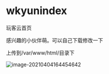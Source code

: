 # wkyunindex



玩客云首页

感兴趣的小伙伴萌。可以自己下载修改一下

上传到/var/www/html/目录下

![image-20210404164454642](https://cdn.jsdelivr.net/gh/muzihuaner/huancdn/img/20210404164454.png)